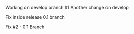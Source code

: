 Working on develop branch #1
Another change on develop

Fix inside release 0.1 branch

Fix #2 - 0.1 Branch